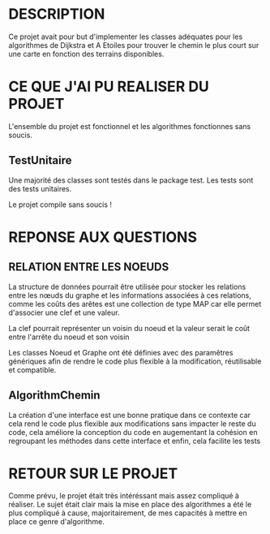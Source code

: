 # DESCRIPTION
Ce projet avait pour but d'implementer les classes adéquates pour les algorithmes de Dijkstra et A Etoiles pour trouver le chemin le plus court sur une carte en fonction des terrains disponibles.

# CE QUE J'AI PU REALISER DU PROJET

L'ensemble du projet est fonctionnel et les algorithmes fonctionnes sans soucis.

## TestUnitaire

Une majorité des classes sont testés dans le package test. Les tests sont des tests unitaires.

Le projet compile sans soucis !




# REPONSE AUX QUESTIONS
## RELATION ENTRE LES NOEUDS

La structure de données pourrait être utilisée pour stocker les relations entre les nœuds du graphe et les informations associées à ces relations, comme les coûts des arêtes est une collection de type MAP car elle permet d'associer une clef et une valeur. 

La clef pourrait représenter un voisin du noeud et la valeur serait le coût entre l'arrête du noeud et son voisin

Les classes Noeud et Graphe ont été définies avec des paramêtres génériques afin de rendre le code plus flexible à la modification, réutilisable et compatible.

## AlgorithmChemin

La création d'une interface est une bonne pratique dans ce contexte car cela rend le code plus flexible aux modifications sans impacter le reste du code, cela améliore la conception du code en augementant la cohésion en regroupant les méthodes dans cette interface et enfin, cela facilite les tests 

# RETOUR SUR LE PROJET

Comme prévu, le projet était très intéréssant mais assez compliqué à réaliser. Le sujet était clair mais la mise en place des algorithmes a été le plus compliqué à cause, majoritairement, de mes capacités à mettre en place ce genre d'algorithme.
